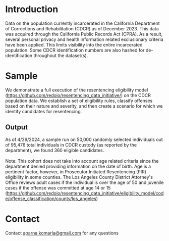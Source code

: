 # Introduction
Data on the population currently incarcerated in the California Department of Corrections and Rehabilitation (CDCR) as of December 2023. This data was acquired through the California Public Records Act (CPRA). As a result, several personal privacy and health information related exclusionary criteria have been applied. This limits visibility into the entire incarcerated population. Some CDCR identification numbers are also hashed for de-identification throughout the dataset(s). 

# Sample
We demonstrate a full execution of the resentencing eligibility model (https://github.com/redoio/resentencing_data_initiative/) on the CDCR population data. We establish a set of eligibility rules, classify offenses based on their nature and severity, and then create a scenario for which we identify candidates for resentencing.

## Output
As of 4/29/2024, a sample run on 50,000 randomly selected individuals out of 95,476 total individuals in CDCR custody (as reported by the department), we found 360 eligible candidates.<br>
<br>
Note: This cohort does not take into account age related criteria since the department denied providing information on the date of birth. Age is a pertinent factor, however, in Prosecutor Initiated Resentencing (PIR) eligibility in some counties. The Los Angeles County District Attorney's Office reviews adult cases if the individual is over the age of 50 and juvenile cases if the offense was committed at age 14 or 15 (https://github.com/redoio/resentencing_data_initiative/eligibility_model/code/offense_classification/county/los_angeles)

# Contact 
Contact aparna.komarla@gmail.com for any questions
